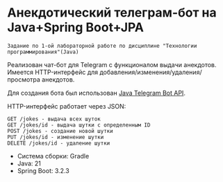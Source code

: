 # Анекдотический телеграм-бот на Java+Spring Boot+JPA
`Задание по 1-ой лабораторной работе по дисциплине "Технологии программирования"(Java)`

Реализован чат-бот для Telegram с функционалом выдачи анекдотов. Имеется HTTP-интерфейс для добавления/изменения/удаления/просмотра анекдотов.

Для создания бота был использован [Java Telegram Bot API](https://github.com/pengrad/java-telegram-bot-api/tree/master).

HTTP-интерфейс работает через JSON:
```
GET /jokes - выдача всех шуток
GET /jokes/id - выдача шутки с определенным ID
POST /jokes - создание новой шутки
PUT /jokes/id - изменение шутки
DELETE /jokes/id - удаление шутки
```
- Система сборки: Gradle
- Java: 21
- Spring Boot: 3.2.3
